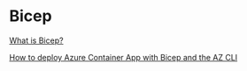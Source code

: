 # Bicep

[What is Bicep?](https://learn.microsoft.com/en-us/azure/azure-resource-manager/bicep/overview?tabs=bicep)

[How to deploy Azure Container App with Bicep and the AZ CLI](https://www.youtube.com/playlist?app=desktop&list=PLvtybS2EHFJg459xQ6ApYUZrDae3lRfx4) 

